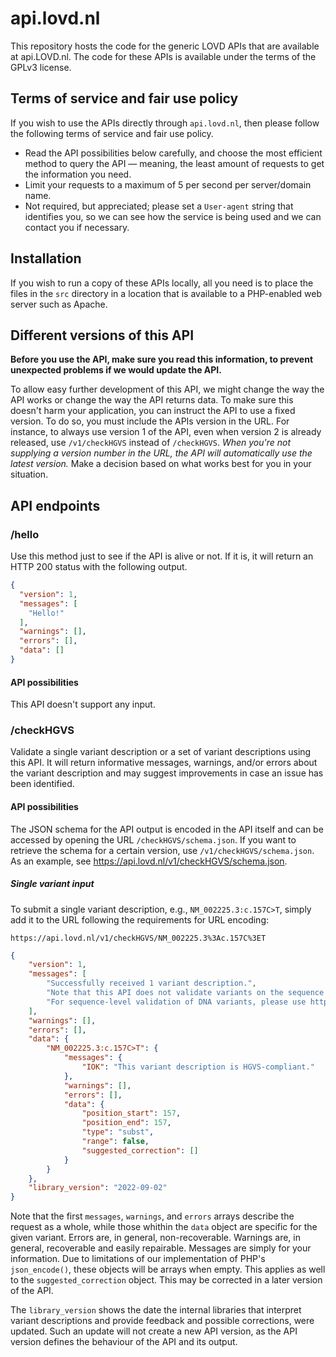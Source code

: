 # api.lovd.nl
This repository hosts the code for the generic LOVD APIs
 that are available at api.LOVD.nl.
The code for these APIs is available under the terms of the GPLv3 license.





<!-- Based on the LOVD3 manual -->
## Terms of service and fair use policy
If you wish to use the APIs directly through `api.lovd.nl`, then please follow
 the following terms of service and fair use policy.

- Read the API possibilities below carefully, and choose the most efficient
   method to query the API &mdash; meaning, the least amount of requests to get
   the information you need.
- Limit your requests to a maximum of 5 per second per server/domain name.
- Not required, but appreciated; please set a `User-agent` string that
   identifies you, so we can see how the service is being used and we can
   contact you if necessary.





## Installation
If you wish to run a copy of these APIs locally, all you need is to place the
 files in the `src` directory in a location that is available to a PHP-enabled
 web server such as Apache.





<!-- Based on the LOVD3 manual -->
## Different versions of this API
**Before you use the API, make sure you read this information, to prevent
 unexpected problems if we would update the API.**

To allow easy further development of this API,
 we might change the way the API works or change the way the API returns data.
To make sure this doesn't harm your application,
 you can instruct the API to use a fixed version.
To do so, you must include the APIs version in the URL.
For instance, to always use version 1 of the API,
 even when version 2 is already released, use
 `/v1/checkHGVS` instead of `/checkHGVS`.
_When you're not supplying a version number in the URL,
 the API will automatically use the latest version._
Make a decision based on what works best for you in your situation.





## API endpoints
### /hello
Use this method just to see if the API is alive or not.
If it is, it will return an HTTP 200 status with the following output.
```json
{
  "version": 1,
  "messages": [
    "Hello!"
  ],
  "warnings": [],
  "errors": [],
  "data": []
}
```

#### API possibilities
This API doesn't support any input.



### /checkHGVS
Validate a single variant description or
 a set of variant descriptions using this API.
It will return informative messages, warnings, and/or errors about the variant
 description and may suggest improvements in case an issue has been identified.

#### API possibilities
The JSON schema for the API output is encoded in the API itself and can be
 accessed by opening the URL `/checkHGVS/schema.json`.
If you want to retrieve the schema for a certain version,
 use `/v1/checkHGVS/schema.json`.
As an example, see https://api.lovd.nl/v1/checkHGVS/schema.json.

##### Single variant input
To submit a single variant description, e.g., `NM_002225.3:c.157C>T`, simply add
 it to the URL following the requirements for URL encoding:
```
https://api.lovd.nl/v1/checkHGVS/NM_002225.3%3Ac.157C%3ET
```
```json
{
    "version": 1,
    "messages": [
        "Successfully received 1 variant description.",
        "Note that this API does not validate variants on the sequence level, but only checks if the variant description follows the HGVS nomenclature rules.",
        "For sequence-level validation of DNA variants, please use https:\/\/variantvalidator.org."
    ],
    "warnings": [],
    "errors": [],
    "data": {
        "NM_002225.3:c.157C>T": {
            "messages": {
                "IOK": "This variant description is HGVS-compliant."
            },
            "warnings": [],
            "errors": [],
            "data": {
                "position_start": 157,
                "position_end": 157,
                "type": "subst",
                "range": false,
                "suggested_correction": []
            }
        }
    },
    "library_version": "2022-09-02"
}
```

Note that the first `messages`, `warnings`, and `errors` arrays describe the
 request as a whole, while those whithin the `data` object are specific for the
 given variant.
Errors are, in general, non-recoverable.
Warnings are, in general, recoverable and easily repairable.
Messages are simply for your information.
Due to limitations of our implementation of PHP's `json_encode()`, these objects
 will be arrays when empty.
This applies as well to the `suggested_correction` object.
This may be corrected in a later version of the API.

The `library_version` shows the date the internal libraries that interpret
 variant descriptions and provide feedback and possible corrections, were
 updated.
Such an update will not create a new API version, as the API version defines
 the behaviour of the API and its output.
